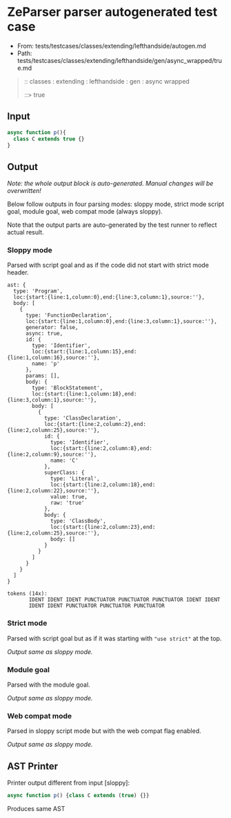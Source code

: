 # ZeParser parser autogenerated test case

- From: tests/testcases/classes/extending/lefthandside/autogen.md
- Path: tests/testcases/classes/extending/lefthandside/gen/async_wrapped/true.md

> :: classes : extending : lefthandside : gen : async wrapped
>
> ::> true

## Input


`````js
async function p(){
  class C extends true {}
}
`````

## Output

_Note: the whole output block is auto-generated. Manual changes will be overwritten!_

Below follow outputs in four parsing modes: sloppy mode, strict mode script goal, module goal, web compat mode (always sloppy).

Note that the output parts are auto-generated by the test runner to reflect actual result.

### Sloppy mode

Parsed with script goal and as if the code did not start with strict mode header.

`````
ast: {
  type: 'Program',
  loc:{start:{line:1,column:0},end:{line:3,column:1},source:''},
  body: [
    {
      type: 'FunctionDeclaration',
      loc:{start:{line:1,column:0},end:{line:3,column:1},source:''},
      generator: false,
      async: true,
      id: {
        type: 'Identifier',
        loc:{start:{line:1,column:15},end:{line:1,column:16},source:''},
        name: 'p'
      },
      params: [],
      body: {
        type: 'BlockStatement',
        loc:{start:{line:1,column:18},end:{line:3,column:1},source:''},
        body: [
          {
            type: 'ClassDeclaration',
            loc:{start:{line:2,column:2},end:{line:2,column:25},source:''},
            id: {
              type: 'Identifier',
              loc:{start:{line:2,column:8},end:{line:2,column:9},source:''},
              name: 'C'
            },
            superClass: {
              type: 'Literal',
              loc:{start:{line:2,column:18},end:{line:2,column:22},source:''},
              value: true,
              raw: 'true'
            },
            body: {
              type: 'ClassBody',
              loc:{start:{line:2,column:23},end:{line:2,column:25},source:''},
              body: []
            }
          }
        ]
      }
    }
  ]
}

tokens (14x):
       IDENT IDENT IDENT PUNCTUATOR PUNCTUATOR PUNCTUATOR IDENT IDENT
       IDENT IDENT PUNCTUATOR PUNCTUATOR PUNCTUATOR
`````

### Strict mode

Parsed with script goal but as if it was starting with `"use strict"` at the top.

_Output same as sloppy mode._

### Module goal

Parsed with the module goal.

_Output same as sloppy mode._

### Web compat mode

Parsed in sloppy script mode but with the web compat flag enabled.

_Output same as sloppy mode._

## AST Printer

Printer output different from input [sloppy]:

````js
async function p() {class C extends (true) {}}
````

Produces same AST
